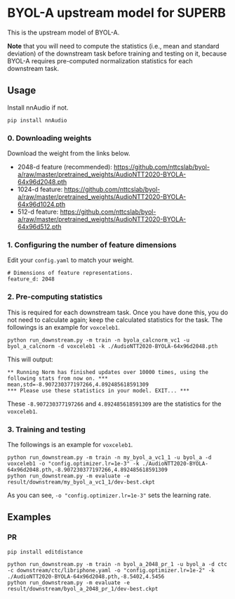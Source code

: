 # BYOL-A upstream model for SUPERB

This is the upstream model of BYOL-A.

**Note** that you will need to compute the statistics (i.e., mean and standard deviation) of the downstream task before training and testing on it, because BYOL-A requires pre-computed normalization statistics for each downstream task.

## Usage

Install nnAudio if not.

    pip install nnAudio

### 0. Downloading weights

Download the weight from the links below.

- 2048-d feature (recommended): https://github.com/nttcslab/byol-a/raw/master/pretrained_weights/AudioNTT2020-BYOLA-64x96d2048.pth
- 1024-d feature: https://github.com/nttcslab/byol-a/raw/master/pretrained_weights/AudioNTT2020-BYOLA-64x96d1024.pth
- 512-d feature: https://github.com/nttcslab/byol-a/raw/master/pretrained_weights/AudioNTT2020-BYOLA-64x96d512.pth

### 1. Configuring the number of feature dimensions

Edit your `config.yaml` to match your weight.

    # Dimensions of feature representations.
    feature_d: 2048

### 2. Pre-computing statistics

This is required for each downstream task. Once you have done this, you do not need to calculate again; keep the calculated statistics for the task.
The followings is an example for `voxceleb1`.

    python run_downstream.py -m train -n byola_calcnorm_vc1 -u byol_a_calcnorm -d voxceleb1 -k ./AudioNTT2020-BYOLA-64x96d2048.pth

This will output:

    ** Running Norm has finished updates over 10000 times, using the following stats from now on. ***
    mean,std=-8.907230377197266,4.892485618591309
    *** Please use these statistics in your model. EXIT... ***

These `-8.907230377197266` and `4.892485618591309` are the statistics for the `voxceleb1`.

### 3. Training and testing

The followings is an example for `voxceleb1`.

    python run_downstream.py -m train -n my_byol_a_vc1_1 -u byol_a -d voxceleb1 -o "config.optimizer.lr=1e-3" -k ./AudioNTT2020-BYOLA-64x96d2048.pth,-8.907230377197266,4.892485618591309
    python run_downstream.py -m evaluate -e result/downstream/my_byol_a_vc1_1/dev-best.ckpt

As you can see, `-o "config.optimizer.lr=1e-3"` sets the learning rate.

## Examples

### PR

    pip install editdistance

    python run_downstream.py -m train -n byol_a_2048_pr_1 -u byol_a -d ctc -c downstream/ctc/libriphone.yaml -o "config.optimizer.lr=1e-2" -k ./AudioNTT2020-BYOLA-64x96d2048.pth,-8.5402,4.5456
    python run_downstream.py -m evaluate -e result/downstream/byol_a_2048_pr_1/dev-best.ckpt


